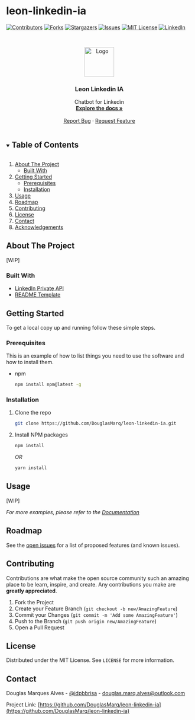 # leon-linkedin-ia

<!--
*** Thanks for checking out the Best-README-Template. If you have a suggestion
*** that would make this better, please fork the repo and create a pull request
*** or simply open an issue with the tag "enhancement".
*** Thanks again! Now go create something AMAZING! :D
***
***
***
*** To avoid retyping too much info. Do a search and replace for the following:
*** github_username, repo_name, twitter_handle, email, project_title, project_description
-->



<!-- PROJECT SHIELDS -->
<!--
*** I'm using markdown "reference style" links for readability.
*** Reference links are enclosed in brackets [ ] instead of parentheses ( ).
*** See the bottom of this document for the declaration of the reference variables
*** for contributors-url, forks-url, etc. This is an optional, concise syntax you may use.
*** https://www.markdownguide.org/basic-syntax/#reference-style-links
-->
[![Contributors][contributors-shield]][contributors-url]
[![Forks][forks-shield]][forks-url]
[![Stargazers][stars-shield]][stars-url]
[![Issues][issues-shield]][issues-url]
[![MIT License][license-shield]][license-url]
[![LinkedIn][linkedin-shield]][linkedin-url]



<!-- PROJECT LOGO -->
<br />
<p align="center">
  <a href="https://github.com/DouglasMarq/leon-linkedin-ia">
    <img src="images/logo.png" alt="Logo" width="80" height="80">
  </a>

  <h3 align="center">Leon Linkedin IA</h3>

  <p align="center">
    Chatbot for Linkedin
    <br />
    <a href="https://github.com/DouglasMarq/leon-linkedin-ia/docs"><strong>Explore the docs »</strong></a>
    <br />
    <br />
    <a href="https://github.com/DouglasMarq/leon-linkedin-ia/issues">Report Bug</a>
    ·
    <a href="https://github.com/DouglasMarq/leon-linkedin-ia/issues">Request Feature</a>
  </p>
</p>



<!-- TABLE OF CONTENTS -->
<details open="open">
  <summary><h2 style="display: inline-block">Table of Contents</h2></summary>
  <ol>
    <li>
      <a href="#about-the-project">About The Project</a>
      <ul>
        <li><a href="#built-with">Built With</a></li>
      </ul>
    </li>
    <li>
      <a href="#getting-started">Getting Started</a>
      <ul>
        <li><a href="#prerequisites">Prerequisites</a></li>
        <li><a href="#installation">Installation</a></li>
      </ul>
    </li>
    <li><a href="#usage">Usage</a></li>
    <li><a href="#roadmap">Roadmap</a></li>
    <li><a href="#contributing">Contributing</a></li>
    <li><a href="#license">License</a></li>
    <li><a href="#contact">Contact</a></li>
    <li><a href="#acknowledgements">Acknowledgements</a></li>
  </ol>
</details>



<!-- ABOUT THE PROJECT -->
## About The Project

[WIP]


### Built With

* [LinkedIn Private API](https://github.com/eilonmore/linkedin-private-api)
* [README Template](https://github.com/othneildrew/Best-README-Template)



<!-- GETTING STARTED -->
## Getting Started

To get a local copy up and running follow these simple steps.

### Prerequisites

This is an example of how to list things you need to use the software and how to install them.
* npm
  ```sh
  npm install npm@latest -g
  ```

### Installation

1. Clone the repo
   ```sh
   git clone https://github.com/DouglasMarq/leon-linkedin-ia.git
   ```
2. Install NPM packages
   ```sh
   npm install
   ```
    *OR*

   ```sh
   yarn install
   ```



<!-- USAGE EXAMPLES -->
## Usage

[WIP]

_For more examples, please refer to the [Documentation](https://github.com/DouglasMarq/leon-linkedin-ia/docs)_

<!-- ROADMAP -->
## Roadmap

See the [open issues](https://github.com/DouglasMarq/leon-linkedin-ia/issues) for a list of proposed features (and known issues).

<!-- CONTRIBUTING -->
## Contributing

Contributions are what make the open source community such an amazing place to be learn, inspire, and create. Any contributions you make are **greatly appreciated**.

1. Fork the Project
2. Create your Feature Branch (`git checkout -b new/AmazingFeature`)
3. Commit your Changes (`git commit -m 'Add some AmazingFeature'`)
4. Push to the Branch (`git push origin new/AmazingFeature`)
5. Open a Pull Request



<!-- LICENSE -->
## License

Distributed under the MIT License. See `LICENSE` for more information.



<!-- CONTACT -->
## Contact

Douglas Marques Alves - [@idpbbrisa](https://twitter.com/idpbbrisa) - douglas.marq.alves@outlook.com

Project Link: [https://github.com/DouglasMarq/leon-linkedin-ia](https://github.com/DouglasMarq/leon-linkedin-ia)



<!-- MARKDOWN LINKS & IMAGES -->
<!-- https://www.markdownguide.org/basic-syntax/#reference-style-links -->
[contributors-shield]: https://img.shields.io/github/contributors/DouglasMarq/leon-linkedin-ia.svg?style=for-the-badge
[contributors-url]: https://github.com/DouglasMarq/leon-linkedin-ia/graphs/contributors
[forks-shield]: https://img.shields.io/github/forks/DouglasMarq/leon-linkedin-ia.svg?style=for-the-badge
[forks-url]: https://github.com/DouglasMarq/leon-linkedin-ia/network/members
[stars-shield]: https://img.shields.io/github/stars/DouglasMarq/leon-linkedin-ia.svg?style=for-the-badge
[stars-url]: https://github.com/DouglasMarq/leon-linkedin-ia/stargazers
[issues-shield]: https://img.shields.io/github/issues/DouglasMarq/leon-linkedin-ia.svg?style=for-the-badge
[issues-url]: https://github.com/DouglasMarq/leon-linkedin-ia/issues
[license-shield]: https://img.shields.io/github/license/DouglasMarq/leon-linkedin-ia.svg?style=for-the-badge
[license-url]: https://github.com/DouglasMarq/leon-linkedin-ia/blob/master/LICENSE.txt
[linkedin-shield]: https://img.shields.io/badge/-LinkedIn-black.svg?style=for-the-badge&logo=linkedin&colorB=555
[linkedin-url]: https://www.linkedin.com/in/douglas-marques-alves/
